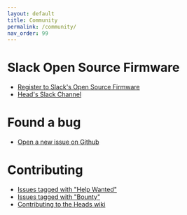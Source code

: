 ```yaml
---
layout: default
title: Community
permalink: /community/
nav_order: 99
---
```


Slack Open Source Firmware
===

* [Register to Slack's Open Source Firmware](https://slack.osfw.dev/)
* [Head's Slack Channel](https://osfw.slack.com/archives/C92MNSRC1)

Found a bug
===

* [Open a new issue on Github](https://github.com/osresearch/heads/issues)

Contributing
====

* [Issues tagged with "Help Wanted"](https://github.com/osresearch/heads/labels/help%20wanted)
* [Issues tagged with "Bounty"](https://github.com/osresearch/heads/labels/Bounty)
* [Contributing to the Heads wiki](/Contributing-to-Heads-wiki/)
